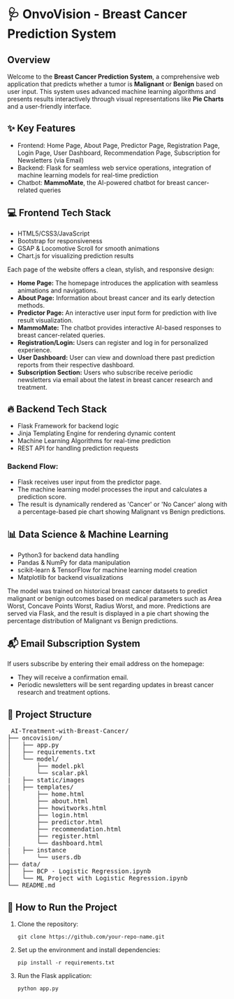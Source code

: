 <body>
    <div class="container">
        <h1>🩺 OnvoVision - Breast Cancer Prediction System</h1>
        <h2>Overview</h2>
        <p class="animated">Welcome to the <b>Breast Cancer Prediction System</b>, a comprehensive web application that predicts whether a tumor is <b>Malignant</b> or <b>Benign</b> based on user input. This system uses advanced machine learning algorithms and presents results interactively through visual representations like <b>Pie Charts</b> and a user-friendly interface.</p>
        <h2>✨ Key Features</h2>
        <ul>
            <li>Frontend: Home Page, About Page, Predictor Page, Registration Page, Login Page, User Dashboard, Recommendation Page, Subscription for Newsletters (via Email)</li>
            <li>Backend: Flask for seamless web service operations, integration of machine learning models for real-time prediction</li>
            <li>Chatbot: <b>MammoMate</b>, the AI-powered chatbot for breast cancer-related queries</li>
        </ul>
        <h2>💻 Frontend Tech Stack</h2>
        <ul>
            <li>HTML5/CSS3/JavaScript</li>
            <li>Bootstrap for responsiveness</li>
            <li>GSAP & Locomotive Scroll for smooth animations</li>
            <li>Chart.js for visualizing prediction results</li>
        </ul>
        <p>Each page of the website offers a clean, stylish, and responsive design:</p>
        <ul>
            <li><b>Home Page:</b> The homepage introduces the application with seamless animations and navigations.</li>
            <li><b>About Page:</b> Information about breast cancer and its early detection methods.</li>
            <li><b>Predictor Page:</b> An interactive user input form for prediction with live result visualization.</li>
            <li><b>MammoMate:</b> The chatbot provides interactive AI-based responses to breast cancer-related queries.</li>
            <li><b>Registration/Login:</b> Users can register and log in for personalized experience.</li>
            <li><b>User Dashboard:</b> User can view and download there past prediction reports from their respective dashboard.</li>
            <li><b>Subscription Section:</b> Users who subscribe receive periodic newsletters via email about the latest in breast cancer research and treatment.</li>
        </ul>
        <h2>🔥 Backend Tech Stack</h2>
        <ul>
            <li>Flask Framework for backend logic</li>
            <li>Jinja Templating Engine for rendering dynamic content</li>
            <li>Machine Learning Algorithms for real-time prediction</li>
            <li>REST API for handling prediction requests</li>
        </ul>
        <h3>Backend Flow:</h3>
        <ul>
            <li>Flask receives user input from the predictor page.</li>
            <li>The machine learning model processes the input and calculates a prediction score.</li>
            <li>The result is dynamically rendered as 'Cancer' or 'No Cancer' along with a percentage-based pie chart showing Malignant vs Benign predictions.</li>
        </ul>
        <h2>📊 Data Science & Machine Learning</h2>
        <ul>
            <li>Python3 for backend data handling</li>
            <li>Pandas & NumPy for data manipulation</li>
            <li>scikit-learn & TensorFlow for machine learning model creation</li>
            <li>Matplotlib for backend visualizations</li>
        </ul>
        <p>The model was trained on historical breast cancer datasets to predict malignant or benign outcomes based on medical parameters such as Area Worst, Concave Points Worst, Radius Worst, and more. Predictions are served via Flask, and the result is displayed in a pie chart showing the percentage distribution of Malignant vs Benign predictions.</p>
        <h2>📬 Email Subscription System</h2>
        <p>If users subscribe by entering their email address on the homepage:</p>
        <ul>
            <li>They will receive a confirmation email.</li>
            <li>Periodic newsletters will be sent regarding updates in breast cancer research and treatment options.</li>
        </ul> 
        <h2>📁 Project Structure</h2>
<pre>
 AI-Treatment-with-Breast-Cancer/
├── oncovision/                      
│   ├── app.py                    
│   ├── requirements.txt          
│   └── model/                    
│       ├── model.pkl  
│       └── scalar.pkl
|   ├── static/images
|   ├── templates/                     
│       ├── home.html                
│       ├── about.html
│       ├── howitworks.html
│       ├── login.html
│       ├── predictor.html
│       ├── recommendation.html
│       ├── register.html       
│       └── dashboard.html               
|   ├── instance                     
│       └── users.db
├── data/                         
│   ├── BCP - Logistic Regression.ipynb
│   └── ML Project with Logistic Regression.ipynb                           
└── README.md                     
</pre>
<h2>🚀 How to Run the Project</h2>
        <ol>
            <li>Clone the repository:
                <pre><code>git clone https://github.com/your-repo-name.git</code></pre>
            </li>
            <li>Set up the environment and install dependencies:
                <pre><code>pip install -r requirements.txt</code></pre>
            </li>
            <li>Run the Flask application:
                <pre><code>python app.py</code></pre>
            </li>
        </ol>
    </div>
</body>
</html>
